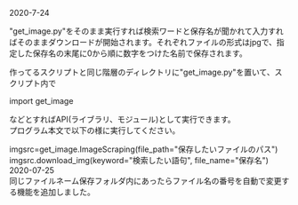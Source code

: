2020-7-24

"get\_image.py"をそのまま実行すれば検索ワードと保存名が聞かれて入力すればそのままダウンロードが開始されます。それぞれファイルの形式はjpgで、指定した保存名の末尾に0から順に数字をつけた名前で保存されます。

作ってるスクリプトと同じ階層のディレクトリに"get\_image.py"を置いて、スクリプト内で

import get\_image

などとすればAPI(ライブラリ、モジュール)として実行できます。  
プログラム本文で以下の様に実行してください。

imgsrc=get\_image.ImageScraping(file\_path="保存したいファイルのパス")  
imgsrc.download\_img(keyword="検索したい語句", file\_name="保存名")  
2020-07-25  
同じファイルネーム保存フォルダ内にあったらファイル名の番号を自動で変更する機能を追加しました。
